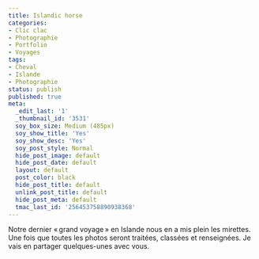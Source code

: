 ```yaml
---
title: Islandic horse
categories:
- Clic clac
- Photographie
- Portfolio
- Voyages
tags:
- Cheval
- Islande
- Photographie
status: publish
published: true
meta:
  _edit_last: '1'
  _thumbnail_id: '3531'
  soy_box_size: Medium (485px)
  soy_show_title: 'Yes'
  soy_show_desc: 'Yes'
  soy_post_style: Normal
  hide_post_image: default
  hide_post_date: default
  layout: default
  post_color: black
  hide_post_title: default
  unlink_post_title: default
  hide_post_meta: default
  tmac_last_id: '256453758890938368'
---
```

Notre dernier « grand voyage » en Islande nous en a mis plein les mirettes. Une fois que toutes les photos seront traitées, classées et renseignées. Je vais en partager quelques-unes avec vous.
